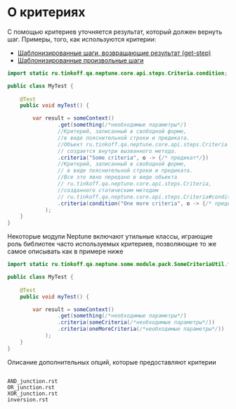 # О критериях

C помощью критериев уточняется результат, который должен вернуть шаг. Примеры, того, как используются критерии:
- [Шаблонизированные шаги, возвращающие результат (get-step)](./../pattern_steps/get_step/index.md)
- [Шаблонизированные произвольные шаги](./../fluent_steps/fluent_pattern_steps.md)

```java
import static ru.tinkoff.qa.neptune.core.api.steps.Criteria.condition;

public class MyTest {
    
    @Test
    public void myTest() {

        var result = someContext()
                .get(something(/*необходимые параметры*/)
                //Критерий, записанный в свободной форме,
                //в виде пояснительной строки и предиката.
                //Объект ru.tinkoff.qa.neptune.core.api.steps.Criteria 
                // создается внутри вызванного метода.
                .criteria("Some criteria", o -> {/* предикат*/})
                //Критерий, записанный в свободной форме, 
                // в виде пояснительной строки и предиката.
                //Все это явно передано в виде объекта 
                // ru.tinkoff.qa.neptune.core.api.steps.Criteria,
                //созданного статическим методом 
                // ru.tinkoff.qa.neptune.core.api.steps.Criteria#condition
                .criteria(condition("One more criteria", o -> {/* предикат*/}))
            ); 
    }
}
```

Некоторые модули Neptune включают утильные классы, играющие роль библиотек часто используемых критериев, позволяющие
то же самое описывать как в примере ниже

```java
import static ru.tinkoff.qa.neptune.some.module.pack.SomeCriteriaUtil.*;

public class MyTest {
    
    @Test
    public void myTest() {

        var result = someContext()
                .get(something(/*необходимые параметры*/)
                .criteria(someCriteria(/*необходимые параметры*/))
                .criteria(oneMoreCriteria(/*необходимые параметры*/))
            ); 
    }
}
```

Описание дополнительных опций, которые предоставляют критерии

```{toctree}

AND_junction.rst
OR_junction.rst
XOR_junction.rst
inversion.rst
```